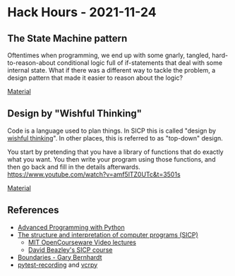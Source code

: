 # Hack Hours - 2021-11-24

## The State Machine pattern

Oftentimes when programming, we end up with some gnarly, tangled, hard-to-reason-about conditional logic full of if-statements that deal with some internal state. What if there was a different way to tackle the problem, a design pattern that made it easier to reason about the logic?

[Material](./1_stateful_objects)

## Design by "Wishful Thinking"

Code is a language used to plan things. In SICP this is called "design by [wishful thinking](https://wiki.c2.com/?WishfulThinking)". In other places, this is referred to as "top-down" design.

You start by pretending that you have a library of functions that do exactly what you want. You then write your program using those functions, and then go back and fill in the details afterwards. https://www.youtube.com/watch?v=amf5lTZ0UTc&t=3501s

[Material](./2_wishful_thinking)

## References

- [Advanced Programming with Python](https://www.dabeaz.com/advprog.html)
- [The structure and interpretation of computer programs (SICP)](https://mitpress.mit.edu/sites/default/files/sicp/index.html)
  - [MIT OpenCourseware Video lectures](https://www.youtube.com/watch?v=2Op3QLzMgSY&list=PL7F7312C6EAAD5D22)
  - [David Beazley's SICP course](https://www.dabeaz.com/sicp.html)
- [Boundaries - Gary Bernhardt](https://www.destroyallsoftware.com/talks/boundaries)
- [pytest-recording](https://github.com/kiwicom/pytest-recording) and [vcrpy](https://vcrpy.readthedocs.io/en/latest/usage.html#record-modes)